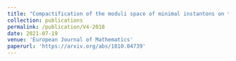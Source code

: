 ```yaml
---
title: "Compactification of the moduli space of minimal instantons on the Fano threefold V4"
collection: publications
permalink: /publication/V4-2018
date: 2021-07-19
venue: 'European Journal of Mathematics'
paperurl: 'https://arxiv.org/abs/1810.04739'
---
```



